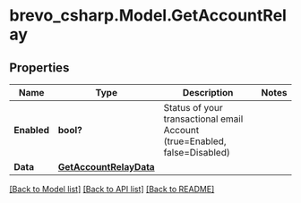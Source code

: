 # brevo_csharp.Model.GetAccountRelay
## Properties

Name | Type | Description | Notes
------------ | ------------- | ------------- | -------------
**Enabled** | **bool?** | Status of your transactional email Account (true&#x3D;Enabled, false&#x3D;Disabled) | 
**Data** | [**GetAccountRelayData**](GetAccountRelayData.md) |  | 

[[Back to Model list]](../README.md#documentation-for-models) [[Back to API list]](../README.md#documentation-for-api-endpoints) [[Back to README]](../README.md)

